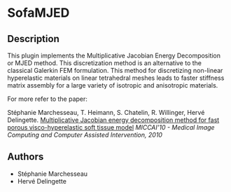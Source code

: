 # SofaMJED

## Description

This plugin implements the Multiplicative Jacobian Energy Decomposition or MJED method. This discretization method is an alternative to the classical Galerkin FEM formulation. This method for discretizing non-linear hyperelastic materials on linear tetrahedral meshes leads to faster stiffness matrix assembly for a large variety of isotropic and anisotropic materials.

For more refer to the paper:

Stéphanie Marchesseau, T. Heimann, S. Chatelin, R. Willinger, Hervé Delingette.
[Multiplicative Jacobian energy decomposition method for fast porous visco-hyperelastic soft tissue model](https://hal.archives-ouvertes.fr/hal-00593207/document) *MICCAI'10 - Medical Image Computing and Computer Assisted Intervention, 2010*


## Authors

- Stéphanie Marchesseau
- Hervé Delingette
